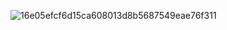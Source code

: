 ![16e05efcf6d15ca608013d8b5687549eae76f311](https://64.media.tumblr.com/98e58d639e0294e018ce20f9876e7e7f/a8a18813165beb9a-bd/s540x810/07fde2c755ba6bbfff2e40adff2bad9a5e54d378.gifv)
